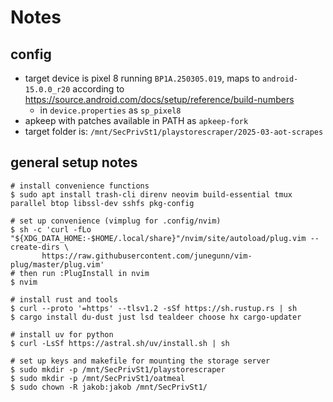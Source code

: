 # Notes


## config

- target device is pixel 8 running `BP1A.250305.019`, maps to `android-15.0.0_r20` according to <https://source.android.com/docs/setup/reference/build-numbers>
    - in `device.properties` as `sp_pixel8`
- apkeep with patches available in PATH as `apkeep-fork`
- target folder is: `/mnt/SecPrivSt1/playstorescraper/2025-03-aot-scrapes`

## general setup notes

```console
# install convenience functions
$ sudo apt install trash-cli direnv neovim build-essential tmux parallel btop libssl-dev sshfs pkg-config

# set up convenience (vimplug for .config/nvim)
$ sh -c 'curl -fLo "${XDG_DATA_HOME:-$HOME/.local/share}"/nvim/site/autoload/plug.vim --create-dirs \
       https://raw.githubusercontent.com/junegunn/vim-plug/master/plug.vim'
# then run :PlugInstall in nvim
$ nvim 

# install rust and tools
$ curl --proto '=https' --tlsv1.2 -sSf https://sh.rustup.rs | sh
$ cargo install du-dust just lsd tealdeer choose hx cargo-updater

# install uv for python
$ curl -LsSf https://astral.sh/uv/install.sh | sh

# set up keys and makefile for mounting the storage server
$ sudo mkdir -p /mnt/SecPrivSt1/playstorescraper
$ sudo mkdir -p /mnt/SecPrivSt1/oatmeal
$ sudo chown -R jakob:jakob /mnt/SecPrivSt1/
```
